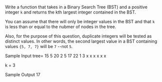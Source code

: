 Write a function that takes in a Binary Search Tree (BST) and a positive integer `k` and returns the kth largest integer contained in the BST.

You can assume that there will only be integer values in the BST and that `k` is less than or equal to the nubmer of nodes in the tree.

Also, for the purpose of this question, duplicate integers will be tested as distinct values. In other words, the second largest value in a BST containing values `{5, 7, 7}` will be `7` --not `5`.

Sample Input
tree=
15
5 20
2 5 17 22
1 3 x x x x x x

k = 3

Sample Output
17
